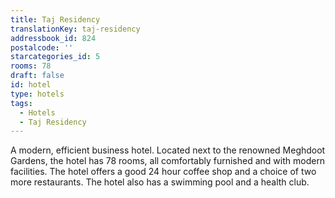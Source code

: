 ```yaml
---
title: Taj Residency
translationKey: taj-residency
addressbook_id: 824
postalcode: ''
starcategories_id: 5
rooms: 78
draft: false
id: hotel
type: hotels
tags:
  - Hotels
  - Taj Residency
---
```

A modern, efficient business hotel. Located next to the renowned Meghdoot Gardens, the hotel has 78 rooms, all comfortably furnished and with modern facilities. The hotel offers a good 24 hour coffee shop and a choice of two more restaurants. The hotel also has a swimming pool and a health club.